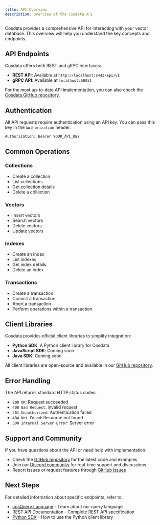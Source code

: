 ```yaml
---
title: API Overview
description: Overview of the Cosdata API
---
```


Cosdata provides a comprehensive API for interacting with your vector database. This overview will help you understand the key concepts and endpoints.

## API Endpoints

Cosdata offers both REST and gRPC interfaces:

- **REST API**: Available at `http://localhost:8443/api/v1`
- **gRPC API**: Available at `localhost:50051`

For the most up-to-date API implementation, you can also check the <a href="https://github.com/cosdata/cosdata" target="_blank" rel="noopener noreferrer">Cosdata GitHub repository</a>.

## Authentication

All API requests require authentication using an API key. You can pass this key in the `Authorization` header:

  ```bash
  Authorization: Bearer YOUR_API_KEY
  ```

## Common Operations

### Collections

- Create a collection
- List collections
- Get collection details
- Delete a collection

### Vectors

- Insert vectors
- Search vectors
- Delete vectors
- Update vectors

### Indexes

- Create an index
- List indexes
- Get index details
- Delete an index

### Transactions

- Create a transaction
- Commit a transaction
- Abort a transaction
- Perform operations within a transaction

## Client Libraries

Cosdata provides official client libraries to simplify integration:

- **Python SDK**: A Python client library for Cosdata
- **JavaScript SDK**: Coming soon
- **Java SDK**: Coming soon

All client libraries are open-source and available in our <a href="https://github.com/cosdata/cosdata-sdk-python" target="_blank" rel="noopener noreferrer">GitHub repository</a>.

## Error Handling

The API returns standard HTTP status codes:

- `200 OK`: Request succeeded
- `400 Bad Request`: Invalid request
- `401 Unauthorized`: Authentication failed
- `404 Not Found`: Resource not found
- `500 Internal Server Error`: Server error

## Support and Community

If you have questions about the API or need help with implementation:

- Check the <a href="https://github.com/cosdata/cosdata" target="_blank" rel="noopener noreferrer">GitHub repository</a> for the latest code and examples
- Join our <a href="https://discord.gg/XMdtTBrtKT" target="_blank" rel="noopener noreferrer">Discord community</a> for real-time support and discussions
- Report issues or request features through <a href="https://github.com/cosdata/cosdata/issues" target="_blank" rel="noopener noreferrer">GitHub Issues</a>

## Next Steps

For detailed information about specific endpoints, refer to:
- [cosQuery Language](/api/cosquery/) - Learn about our query language
- [REST API Documentation](/api/documentation/) - Complete REST API specification
- [Python SDK](/api/python-sdk/) - How to use the Python client library

